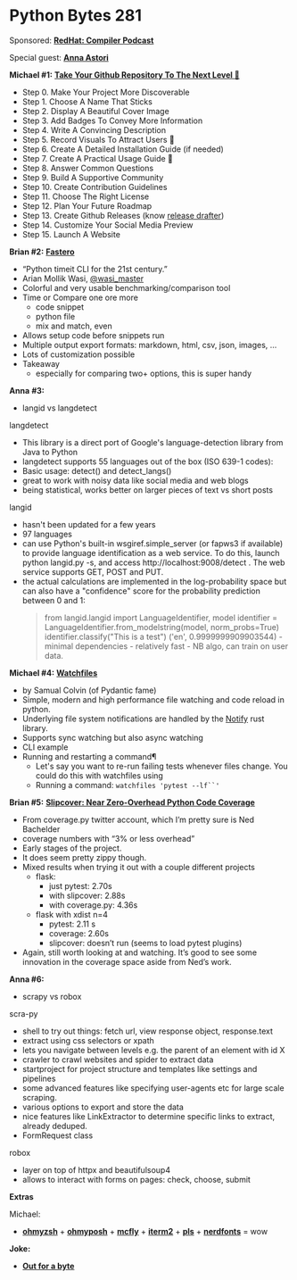 # Python Bytes 281

Sponsored: [**RedHat: Compiler Podcast**](https://pythonbytes.fm/compiler)

Special guest: [**Anna Astori**](https://twitter.com/AmaMidzu)

**Michael #1:** [**Take Your Github Repository To The Next Level 🚀️**](https://dev.to/eludadev/take-your-github-repository-to-the-next-level-17ge)

- Step 0. Make Your Project More Discoverable
- Step 1. Choose A Name That Sticks
- Step 2. Display A Beautiful Cover Image
- Step 3. Add Badges To Convey More Information
- Step 4. Write A Convincing Description
- Step 5. Record Visuals To Attract Users 👀
- Step 6. Create A Detailed Installation Guide (if needed)
- Step 7. Create A Practical Usage Guide 🏁
- Step 8. Answer Common Questions
- Step 9. Build A Supportive Community
- Step 10. Create Contribution Guidelines
- Step 11. Choose The Right License
- Step 12. Plan Your Future Roadmap
- Step 13. Create Github Releases (know [release drafter](https://github.com/release-drafter/release-drafter))
- Step 14. Customize Your Social Media Preview
- Step 15. Launch A Website

**Brian #2:** [**Fastero**](https://fastero.readthedocs.io/en/latest/index.html)

- “Python timeit CLI for the 21st century.”
- Arian Mollik Wasi, [@wasi_master](https://twitter.com/wasi_master)
- Colorful and very usable benchmarking/comparison tool
- Time or Compare one ore more
    - code snippet
    - python file
    - mix and match, even
- Allows setup code before snippets run
- Multiple output export formats: markdown, html, csv, json, images, …
- Lots of customization possible
- Takeaway
    - especially for comparing two+ options, this is super handy

**Anna** **#3:** 

- langid vs langdetect

langdetect

- This library is a direct port of Google's language-detection library from Java to Python
- langdetect supports 55 languages out of the box (ISO 639-1 codes):
- Basic usage: detect() and detect_langs()
- great to work with noisy data like social media and web blogs
- being statistical, works better on larger pieces of text vs short posts

langid

- hasn't been updated for a few years
- 97 languages
- can use Python's built-in wsgiref.simple_server (or fapws3 if available) to provide language identification as a web service. To do this, launch python langid.py -s, and access http://localhost:9008/detect . The web service supports GET, POST and PUT.
- the actual calculations are implemented in the log-probability space but can also have a "confidence" score for the probability prediction between 0 and 1:
    > from langid.langid import LanguageIdentifier, model
    > identifier = LanguageIdentifier.from_modelstring(model, norm_probs=True)
    > identifier.classify("This is a test")
    > ('en', 0.9999999909903544)
        - minimal dependencies
        - relatively fast
        - NB algo, can train on user data.



**Michael #4:** [**Watchfiles**](https://watchfiles.helpmanual.io)

- by Samual Colvin (of Pydantic fame)
- Simple, modern and high performance file watching and code reload in python.
- Underlying file system notifications are handled by the [Notify](https://github.com/notify-rs/notify) rust library.
- Supports sync watching but also async watching
- CLI example
- Running and restarting a command¶
    - Let's say you want to re-run failing tests whenever files change. You could do this with watchfiles using
    - Running a command:  `watchfiles 'pytest --lf``'` 

**Brian #5:** [**Slipcover: Near Zero-Overhead Python Code Coverage**](https://github.com/plasma-umass/slipcover)

- From coverage.py twitter account, which I’m pretty sure is Ned Bachelder
- coverage numbers with “3% or less overhead”
- Early stages of the project.
- It does seem pretty zippy though. 
- Mixed results when trying it out with a couple different projects
    - flask:
        - just pytest:  2.70s
        - with slipcover: 2.88s
        - with coverage.py:  4.36s
    - flask with xdist n=4
        - pytest:   2.11 s
        - coverage: 2.60s
        - slipcover: doesn’t run (seems to load pytest plugins)
- Again, still worth looking at and watching. It’s good to see some innovation in the coverage space aside from Ned’s work.

**Anna #6:** 

- scrapy vs robox

scra-py

- shell to try out things: fetch url, view response object, response.text
- extract using css selectors or xpath
- lets you navigate between levels e.g. the parent of an element with id X
- crawler to crawl websites and spider to extract data
- startproject for project structure and templates like settings and pipelines
- some advanced features like specifying user-agents etc for large scale scraping.
- various options to export and store the data
- nice features like LinkExtractor to determine specific links to extract, already deduped.
- FormRequest class

robox

- layer on top of httpx and beautifulsoup4
- allows to interact with forms on pages: check, choose, submit

**Extras** 

Michael:

- [**ohmyzsh**](https://ohmyz.sh) + [**ohmyposh**](https://ohmyposh.dev) + [**mcfly**](https://github.com/cantino/mcfly) + [**iterm2**](https://iterm2.com) + [**pls**](https://dhruvkb.github.io/pls/) + [**nerdfonts**](https://www.nerdfonts.com/font-downloads) = wow

**Joke:** 

- [**Out for a byte**](https://www.reddit.com/r/ProgrammerHumor/comments/u72sli/hello_i_am_your_server_for_today/)

